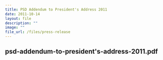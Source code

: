```yaml
---
title: PSD Addendum to President's Address 2011
date: 2011-10-14
layout: file
description: ""
image: ""
file_url: /files/press-release
---
```

psd-addendum-to-president's-address-2011.pdf
---
